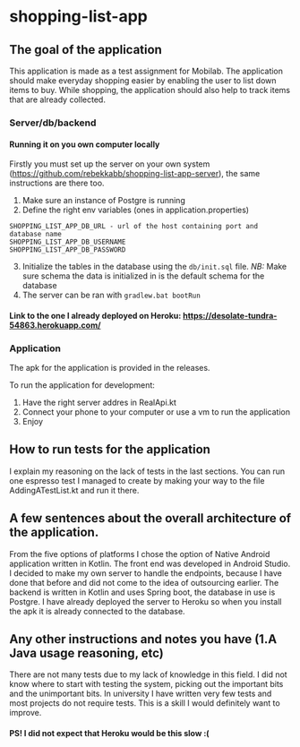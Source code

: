 # shopping-list-app

## The goal of the application

This application is made as a test assignment for Mobilab. The application should make everyday shopping easier by enabling the user to list down items to buy. While shopping, the application should also help to track items that are already collected.

### Server/db/backend
#### Running it on you own computer locally
Firstly you must set up the server on your own system (https://github.com/rebekkabb/shopping-list-app-server), the same instructions are there too.
1) Make sure an instance of Postgre is running
2) Define the right env variables (ones in application.properties)
```
SHOPPING_LIST_APP_DB_URL - url of the host containing port and database name
SHOPPING_LIST_APP_DB_USERNAME
SHOPPING_LIST_APP_DB_PASSWORD
```
3) Initialize the tables in the database using the `db/init.sql` file. 
*NB:* Make sure schema the data is initialized in is the default schema for the database
4) The server can be ran with `gradlew.bat bootRun`

#### Link to the one I already deployed on Heroku: https://desolate-tundra-54863.herokuapp.com/

### Application
The apk for the application is provided in the releases.

To run the application for development:
1) Have the right server addres in RealApi.kt
2) Connect your phone to your computer or use a vm to run the application
3) Enjoy

## How to run tests for the application
I explain my reasoning on the lack of tests in the last sections. You can run one espresso test I managed to create by making your way to the file AddingATestList.kt and run it there.

## A few sentences about the overall architecture of the application.
From the five options of platforms I chose the option of Native Android application written in Kotlin. The front end was developed in Android Studio. I decided to make my own server to handle the endpoints, because I have done that before and did not come to the idea of outsourcing earlier. The backend is written in Kotlin and uses Spring boot, the database in use is Postgre. I have already deployed the server to Heroku so when you install the apk it is already connected to the database.

## Any other instructions and notes you have (1.A Java usage reasoning, etc)
There are not many tests due to my lack of knowledge in this field. I did not know where to start with testing the system, picking out the important bits and the unimportant bits. In university I have written very few tests and most projects do not require tests.  This is a skill I would definitely want to improve. 

#### PS! I did not expect that Heroku would be this slow :( 
